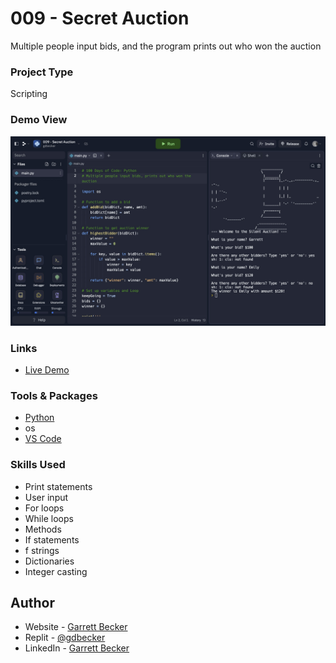 # 009 - Secret Auction

Multiple people input bids, and the program prints out who won the auction

### Project Type

Scripting

### Demo View

![](./009-secret-auction.jpg)

### Links

- [Live Demo](https://replit.com/@gdbecker/009-Secret-Auction)

### Tools & Packages

- [Python](https://www.python.org)
- os
- [VS Code](https://code.visualstudio.com)

### Skills Used

- Print statements
- User input
- For loops
- While loops
- Methods
- If statements
- f strings
- Dictionaries
- Integer casting

## Author

- Website - [Garrett Becker]()
- Replit - [@gdbecker](https://replit.com/@gdbecker)
- LinkedIn - [Garrett Becker](https://www.linkedin.com/in/garrett-becker-923b4a106/)